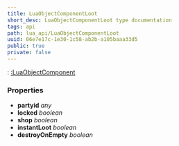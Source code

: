 ```yaml
---
title: LuaObjectComponentLoot
short_desc: LuaObjectComponentLoot type documentation
tags: api
path: lua_api/LuaObjectComponentLoot
uuid: 06e7e17c-1e30-1c58-ab2b-a105baaa33d5
public: true
private: false
---
```


 : [:LuaObjectComponent](/lua_api/LuaObjectComponentLoot)

### Properties

* **partyid** *any* 
* **locked** *boolean* 
* **shop** *boolean* 
* **instantLoot** *boolean* 
* **destroyOnEmpty** *boolean* 
